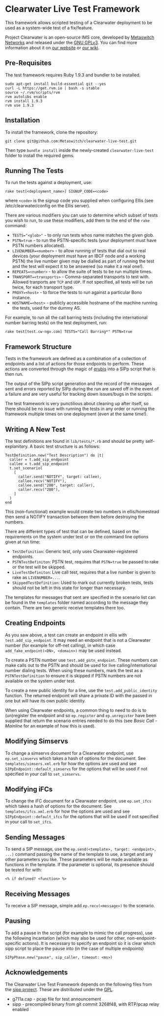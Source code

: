 Clearwater Live Test Framework
==============================

This framework allows scripted testing of a Clearwater deployment to be used as a system-wide test of a fix/feature.

Project Clearwater is an open-source IMS core, developed by [Metaswitch Networks](http://www.metaswitch.com) and released under the [GNU GPLv3](http://www.projectclearwater.org/download/license/). You can find more information about it on [our website](http://www.projectclearwater.org/) or [our wiki](https://github.com/Metaswitch/clearwater-docs/wiki).

Pre-Requisites
--------------

The test framework requires Ruby 1.9.3 and bundler to be installed.

    sudo apt-get install build-essential git --yes
    curl -L https://get.rvm.io | bash -s stable
    source ~/.rvm/scripts/rvm
    rvm autolibs enable
    rvm install 1.9.3
    rvm use 1.9.3

Installation
------------

To install the framework, clone the repository:

    git clone git@github.com:Metaswitch/clearwater-live-test.git

Then type `bundle install` inside the newly-created `clearwater-live-test` folder to install the required gems.

Running The Tests
-----------------

To run the tests against a deployment, use:

    rake test[<deployment_name>] SIGNUP_CODE=<code>

where `<code>` is the signup code you supplied when configuring Ellis (see /etc/clearwater/config on the Ellis server).

There are various modifiers you can use to determine which subset of tests you wish to run, to use these modifiers, add them to the end of the `rake` command:

 - `TESTS="<glob>"` - to only run tests whos name matches the given glob.
 - `PSTN=true` - to run the PSTN-specific tests (your deployment must have PSTN numbers allocated).
 - `LIVENUMBER=<number>` - to allow running of tests that dial out to real devices (your deployment must have an IBCF node and a working PSTN) the live number given may be dialled as part of running the test and the test will expect it to be answered (so make it a real one!).
 - `REPEATS=<number>` - to allow the suite of tests to be run multiple times.
 - `TRANSPORT=<transports>` - Comma-separated transports to test with.  Allowed tranports are `TCP` and `UDP`.  If not specified, all tests will be run twice, for each transport type.
 - `PROXY=<host>` - to force the tests to run against a particular Bono instance.
 - `HOSTNAME=<host>` - publicly accessible hostname of the machine running the tests, used for the dummy AS.

For example, to run all the call barring tests (including the international number barring tests) on the test deployment, run:

    rake test[test.cw-ngv.com] TESTS="Call Barring*" PSTN=true

Framework Structure
---------------

Tests in the framework are defined as a combination of a collection of endpoints and
a list of actions for those endpoints to perform.  These actions are converted through the magic of [erubis](http://www.kuwata-lab.com/erubis/) into a SIPp script that is then run.

The output of the SIPp script generation and the record of the messages sent and errors reported by SIPp during the run are saved off in the event of a failure and are very useful for tracking down issues/bugs in the scripts.

The test framework is very punctilious about cleaning up after itself, so there should be no issue with running the tests in any order or running the framework multiple times on one deployment (even at the same time!).

Writing A New Test
------------------

The test definitions are found in `lib/tests/*.rb` and should be pretty self-explanitory.  A basic test structure is as follows:

    TestDefinition.new("Test Description") do |t|
      caller = t.add_sip_endpoint
      callee = t.add_sip_endpoint
      t.set_scenario(
        [
          caller.send("NOTIFY", target: callee),
          callee.recv("NOTIFY"),
          callee.send("200", target: caller),
          caller.recv("200"),
        ]
      )
    end

This (non-functional) example would create two numbers in ellis/homestead then send a NOTIFY transaction between them before destroying the numbers.

There are different types of test that can be defined, based on the requirements on the system under test or on the command line options given at run time:

 - `TestDefinition`: Generic test, only uses Clearwater-registered endpoints.
 - `PSTNTestDefiniton`: PSTN test, requires that `PSTN=true` be passed to rake or the test will be skipped.
 - `LiveTestDefiniton`: Live call test, requires that a live number is given to rake as `LIVENUMBER=...`.
 - `SkippedTestDefinition`: Used to mark out currently broken tests, tests should not be left in this state for longer than necessary.

The templates for messages that sent are specified in the scenario list can be found in the `templates` folder named according to the message they contain.  There are two generic receive templates there too.

Creating Endpoints
------------------

As you saw above, a test can create an endpoint in ellis with `test.add_sip_endpoint`.  It may need an endpoint that is not a Clearwater number (for example for off-net calling), in which case `add_fake_endpoint(<DN>, <domain>)` may be used instead.

To create a PSTN number use `test.add_pstn_endpoint`.  These numbers can make calls out to the PSTN and should be used for live calling/international number dialing tests.  When using these numbers, mark the test as a `PSTNTestDefinition` to ensure it is skipped if PSTN numbers are not available on the system under test.

To create a new public identity for a line, use the `test.add_public_identity` function.  The returned endpoint will share a private ID with the passed in one but will have its own public identity.

When using Clearwater endpoints, a common thing to need to do is to (un)register the endpoint and so `ep.register` and `ep.unregister` have been supplied that return the scenario entries needed to do this (see _Basic Call - Mainline_ for an example of how this is used).

Modifying Simservs
------------------

To change a simservs document for a Clearwater endpoint, use `ep.set_simservs` which takes a hash of options for the document.  See `templates/simsers.xml.erb` for how the options are used and see `SIPpEndpoint::default_simservs` for the options that will be used if not specified in your call to `set_simservs`.

Modifying iFCs
------------------

To change the iFC document for a Clearwater endpoint, use `ep.set_ifcs` which takes a hash of options for the document.  See `templates/ifcs.xml.erb` for how the options are used and see `SIPpEndpoint::default_ifcs` for the options that will be used if not specified in your call to `set_ifcs`.

Sending Messages
----------------

To send a SIP message, use the `ep.send(<template>, target: <endpoint>, ...)` command passing the name of the template to use, a target and any other parameters you like.  These parameters will be made available as functions in the template.  If the parameter is optional, its presence should be tested for with:

    <% if defined? <function> %>

Receiving Messages
------------------

To receive a SIP message, simple add `ep.recv(<message>)` to the scenario.

Pausing
-------

To add a pause in the script (for example to mimic the call progress), use the following incantation (which may also be used for other, non-endpoint-specific actions). 
It is necessary to specify an endpoint so it is clear which sipp script to place the
pause into (in the case of multiple endpoints)

    SIPpPhase.new("pause", sip_caller, timeout: <ms>)

Acknowledgements
----------------
The Clearwater Live Test Framework depends on the following files from the [sipp project](http://sipp.sourceforge.net/).  These are distributed under the [GPL](http://sipp.sourceforge.net/doc/license.html).

*   g711a.cap - pcap file for test announcement
*   sipp - precompiled binary from git commit 3268f48, with RTP/pcap relay enabled
